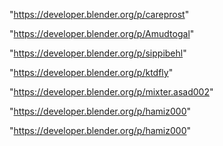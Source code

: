 "https://developer.blender.org/p/careprost"

"https://developer.blender.org/p/Amudtogal"

"https://developer.blender.org/p/sippibehl"

"https://developer.blender.org/p/ktdfly"

"https://developer.blender.org/p/mixter.asad002"

"https://developer.blender.org/p/hamiz000"

 
"https://developer.blender.org/p/hamiz000"


 
